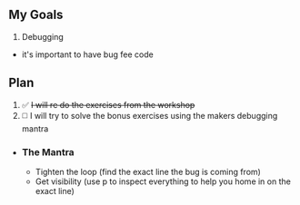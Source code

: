 ## My Goals

1. Debugging

- it's important to have bug fee code

## Plan

1. :white_check_mark: ~~I will re do the exercises from the workshop~~
2. :white_medium_square: I will try to solve the bonus exercises using the makers debugging mantra

- ### The Mantra
  - Tighten the loop (find the exact line the bug is coming from)
  - Get visibility (use p to inspect everything to help you home in on the exact line)
